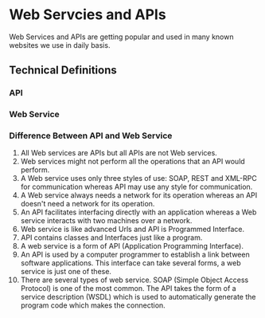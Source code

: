 # Web Servcies and APIs

Web Services and APIs are getting popular and used in many known websites we use in daily basis.

## Technical Definitions

### API


### Web Service




### Difference Between API and Web Service
1. All Web services are APIs but all APIs are not Web services.
2. Web services might not perform all the operations that an API would perform.
3. A Web service uses only three styles of use: SOAP, REST and XML-RPC for communication whereas API may use any style for communication.
4. A Web service always needs a network for its operation whereas an API doesn't need a network for its operation.
5. An API facilitates interfacing directly with an application whereas a Web service interacts with two machines over a network.
6. Web service is like advanced Urls and API is Programmed Interface.
7. API contains classes and Interfaces just like a program.
8. A web service is a form of API (Application Programming Interface).
9. An API is used by a computer programmer to establish a link between software applications. This interface can take several forms, a web service is just one of these.
10. There are several types of web service. SOAP (Simple Object Access Protocol) is one of the most common. The API takes the form of a service description (WSDL) which is used to automatically generate the program code which makes the connection.







